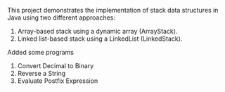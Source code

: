 This project demonstrates the implementation of stack data structures in Java using two different approaches:

1. Array-based stack using a dynamic array (ArrayStack).
2. Linked list-based stack using a LinkedList (LinkedStack).

Added some programs
1. Convert Decimal to Binary
2. Reverse a String
3. Evaluate Postfix Expression